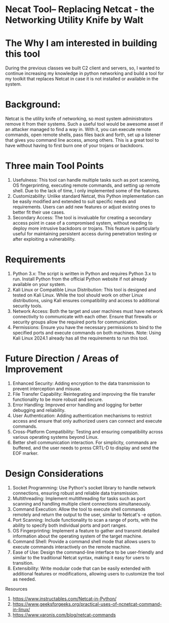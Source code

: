 # Necat Tool– Replacing Netcat - the Networking Utility Knife by Walt
# The Why I am interested in building this tool
   During the previous classes we built C2 client and servers, so, I wanted to continue increasing my knowledge in python networking and build a tool for my toolkit that replaces Netcat in 
   case it is not installed or available in the system.

# Background:
Netcat is the utility knife of networking, so most system administrators remove it from their systems. Such a useful tool would be awesome asset if an attacker managed to find a way in. With it, you can execute remote commands, open remote shells, pass files back and forth, set up a listener that gives you command line access, among others. This is a great tool to have without having to first burn one of your trojans or backdoors. 
# Three main Tool Points
   1.	Usefulness: This tool can handle multiple tasks such as port scanning, OS fingerprinting, executing remote commands, and setting up remote shell. Due to the lack of time, I only          implemented some of the features.
   2.	Customizability: Unlike standard Netcat, this Python implementation can be easily modified and extended to suit specific needs and requirements. Users can add new features or adjust      existing ones to better fit their use cases.
   3.	Secondary Access: The tool is invaluable for creating a secondary access point in case of a compromised system, without needing to deploy more intrusive backdoors or trojans. This         feature is particularly useful for maintaining persistent access during penetration testing or after exploiting a vulnerability.
# Requirements
   1.	Python 3.x: The script is written in Python and requires Python 3.x to run. Install Python from the official Python website if not already available on your system.
   2.	Kali Linux or Compatible Linux Distribution: This tool is designed and tested on Kali Linux. While the tool should work on other Linux distributions, using Kali ensures compatibility    and access to additional security tools.
   3.	Network Access: Both the target and user machines must have network connectivity to communicate with each other. Ensure that firewalls or security groups allow the required ports for    communication.
   4.	Permissions: Ensure you have the necessary permissions to bind to the specified ports and execute commands on both machines.
   Note: Using Kali Linux 2024.1 already has all the requirements to run this tool.
# Future Direction / Areas of Improvement
   1.	Enhanced Security: Adding encryption to the data transmission to prevent interception and misuse.
   2.	File Transfer Capability: Reintegrating and improving the file transfer functionality to be more robust and secure.
   3.	Error Handling: Improved error handling and logging for better debugging and reliability.
   4.	User Authentication: Adding authentication mechanisms to restrict access and ensure that only authorized users can connect and execute commands.
   5.	Cross-Platform Compatibility: Testing and ensuring compatibility across various operating systems beyond Linux.
   6.	Better shell communication interaction. For simplicity, commands are buffered, and the user needs to press CRTL-D to display and send the EOF marker.

# Design Considerations
1. Socket Programming: Use Python's socket library to handle network connections, ensuring robust and reliable data transmission.
2. Multithreading: Implement multithreading for tasks such as port scanning and handling multiple client connections simultaneously.
3. Command Execution: Allow the tool to execute shell commands remotely and return the output to the user, similar to Netcat's -e option.
4. Port Scanning: Include functionality to scan a range of ports, with the ability to specify both individual ports and port ranges.
5. OS Fingerprinting: Implement a feature to gather and transmit detailed information about the operating system of the target machine.
6. Command Shell: Provide a command shell mode that allows users to execute commands interactively on the remote machine.
7. Ease of Use: Design the command-line interface to be user-friendly and similar to the traditional Netcat syntax, making it easy for users to transition.
8. Extensibility: Write modular code that can be easily extended with additional features or modifications, allowing users to customize the tool as needed.

Resources
1. https://www.instructables.com/Netcat-in-Python/
2. https://www.geeksforgeeks.org/practical-uses-of-ncnetcat-command-in-linux/
3. https://www.varonis.com/blog/netcat-commands
